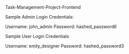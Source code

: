 Task-Management-Project-Frontend

Sample Admin Login Credentials:

Username: john_admin
Password: hashed_password6

Sample User Login Credentials

Username: emily_designer
Password: hashed_password3 
